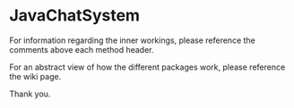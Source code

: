 # JavaChatSystem

For information regarding the inner workings, please reference the comments above each method header.

For an abstract view of how the different packages work, please reference the wiki page.

Thank you.
